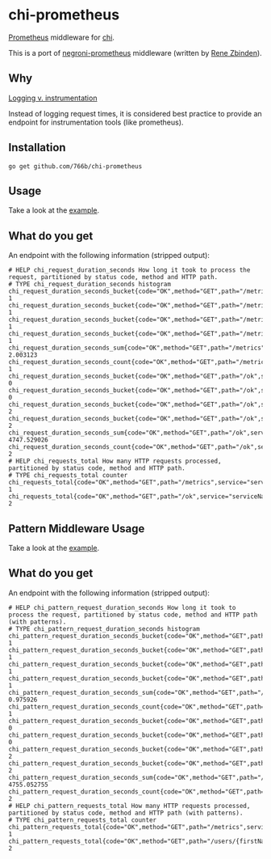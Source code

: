 # chi-prometheus

[Prometheus](http://prometheus.io) middleware for [chi](https://github.com/go-chi/chi).

This is a port of [negroni-prometheus](https://github.com/zbindenren/negroni-prometheus) middleware (written by [Rene Zbinden](https://github.com/zbindenren)).

## Why

[Logging v. instrumentation](http://peter.bourgon.org/blog/2016/02/07/logging-v-instrumentation.html)

Instead of logging request times, it is considered best practice to provide an endpoint for instrumentation tools (like prometheus).

## Installation

    go get github.com/766b/chi-prometheus

## Usage

Take a look at the [example](./example/main.go).

## What do you get

An endpoint with the following information (stripped output):

    # HELP chi_request_duration_seconds How long it took to process the request, partitioned by status code, method and HTTP path.
    # TYPE chi_request_duration_seconds histogram
    chi_request_duration_seconds_bucket{code="OK",method="GET",path="/metrics",service="serviceName",le="300"} 1
    chi_request_duration_seconds_bucket{code="OK",method="GET",path="/metrics",service="serviceName",le="1200"} 1
    chi_request_duration_seconds_bucket{code="OK",method="GET",path="/metrics",service="serviceName",le="5000"} 1
    chi_request_duration_seconds_bucket{code="OK",method="GET",path="/metrics",service="serviceName",le="+Inf"} 1
    chi_request_duration_seconds_sum{code="OK",method="GET",path="/metrics",service="serviceName"} 2.003123
    chi_request_duration_seconds_count{code="OK",method="GET",path="/metrics",service="serviceName"} 1
    chi_request_duration_seconds_bucket{code="OK",method="GET",path="/ok",service="serviceName",le="300"} 0
    chi_request_duration_seconds_bucket{code="OK",method="GET",path="/ok",service="serviceName",le="1200"} 0
    chi_request_duration_seconds_bucket{code="OK",method="GET",path="/ok",service="serviceName",le="5000"} 2
    chi_request_duration_seconds_bucket{code="OK",method="GET",path="/ok",service="serviceName",le="+Inf"} 2
    chi_request_duration_seconds_sum{code="OK",method="GET",path="/ok",service="serviceName"} 4747.529026
    chi_request_duration_seconds_count{code="OK",method="GET",path="/ok",service="serviceName"} 2
    # HELP chi_requests_total How many HTTP requests processed, partitioned by status code, method and HTTP path.
    # TYPE chi_requests_total counter
    chi_requests_total{code="OK",method="GET",path="/metrics",service="serviceName"} 1
    chi_requests_total{code="OK",method="GET",path="/ok",service="serviceName"} 2

## Pattern Middleware Usage

Take a look at the [example](./pattern_example/main.go).

## What do you get 

An endpoint with the following information (stripped output):

    # HELP chi_pattern_request_duration_seconds How long it took to process the request, partitioned by status code, method and HTTP path (with patterns).
    # TYPE chi_pattern_request_duration_seconds histogram
    chi_pattern_request_duration_seconds_bucket{code="OK",method="GET",path="/metrics",service="test_service",le="300"} 1
    chi_pattern_request_duration_seconds_bucket{code="OK",method="GET",path="/metrics",service="test_service",le="1200"} 1
    chi_pattern_request_duration_seconds_bucket{code="OK",method="GET",path="/metrics",service="test_service",le="5000"} 1
    chi_pattern_request_duration_seconds_bucket{code="OK",method="GET",path="/metrics",service="test_service",le="+Inf"} 1
    chi_pattern_request_duration_seconds_sum{code="OK",method="GET",path="/metrics",service="test_service"} 0.975926
    chi_pattern_request_duration_seconds_count{code="OK",method="GET",path="/metrics",service="test_service"} 1
    chi_pattern_request_duration_seconds_bucket{code="OK",method="GET",path="/users/{firstName}",service="test_service",le="300"} 0
    chi_pattern_request_duration_seconds_bucket{code="OK",method="GET",path="/users/{firstName}",service="test_service",le="1200"} 0
    chi_pattern_request_duration_seconds_bucket{code="OK",method="GET",path="/users/{firstName}",service="test_service",le="5000"} 2
    chi_pattern_request_duration_seconds_bucket{code="OK",method="GET",path="/users/{firstName}",service="test_service",le="+Inf"} 2
    chi_pattern_request_duration_seconds_sum{code="OK",method="GET",path="/users/{firstName}",service="test_service"} 4755.052755
    chi_pattern_request_duration_seconds_count{code="OK",method="GET",path="/users/{firstName}",service="test_service"} 2
    # HELP chi_pattern_requests_total How many HTTP requests processed, partitioned by status code, method and HTTP path (with patterns).
    # TYPE chi_pattern_requests_total counter
    chi_pattern_requests_total{code="OK",method="GET",path="/metrics",service="test_service"} 1
    chi_pattern_requests_total{code="OK",method="GET",path="/users/{firstName}",service="test_service"} 2
